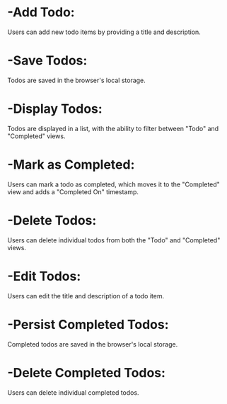 # -Add Todo: 
Users can add new todo items by providing a title and description.
# -Save Todos: 
Todos are saved in the browser's local storage.
# -Display Todos: 
Todos are displayed in a list, with the ability to filter between "Todo" and "Completed" views.
# -Mark as Completed: 
Users can mark a todo as completed, which moves it to the "Completed" view and adds a "Completed On" timestamp.
# -Delete Todos: 
Users can delete individual todos from both the "Todo" and "Completed" views.
# -Edit Todos: 
Users can edit the title and description of a todo item.
# -Persist Completed Todos: 
Completed todos are saved in the browser's local storage.
# -Delete Completed Todos: 
Users can delete individual completed todos.